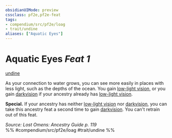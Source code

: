 ```yaml
---
obsidianUIMode: preview
cssclass: pf2e,pf2e-feat
tags:
- compendium/src/pf2e/loag
- trait/undine
aliases: ["Aquatic Eyes"]
---
```

# Aquatic Eyes  *Feat 1*  
[undine](../../Rules/traits/undine-b2.md)  


As your connection to water grows, you can see more easily in places with less light, such as the depths of the ocean. You gain [low-light vision](../../Rules/abilities/low-light-vision.md), or you gain [darkvision](../../Rules/abilities/darkvision.md) if your ancestry already has [low-light vision](../../Rules/abilities/low-light-vision.md).

**Special.** If your ancestry has neither [low-light vision](../../Rules/abilities/low-light-vision.md) nor [darkvision](../../Rules/abilities/darkvision.md), you can take this ancestry feat a second time to gain [darkvision](../../Rules/abilities/darkvision.md). You can't retrain out of this feat.

*Source: Lost Omens: Ancestry Guide p. 119*  
%% #compendium/src/pf2e/loag #trait/undine %%